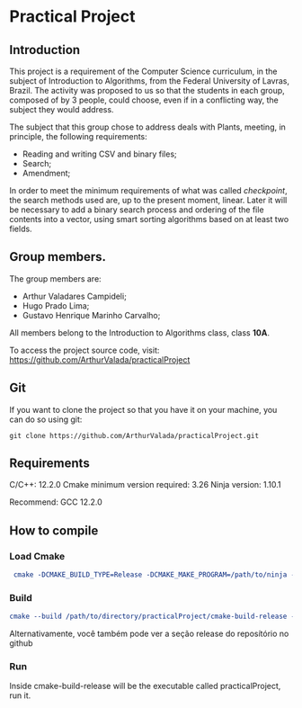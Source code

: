 # Practical Project

## Introduction

This project is a requirement of the Computer Science curriculum, in the subject of Introduction to Algorithms,
from the Federal University of Lavras, Brazil. The activity was proposed to us so that the students in each group, composed of
by 3 people, could choose, even if in a conflicting way, the subject they would address.

The subject that this group chose to address deals with Plants, meeting, in principle, the following requirements:

- Reading and writing CSV and binary files;
- Search;
- Amendment;

In order to meet the minimum requirements of what was called _checkpoint_, the search methods used are, up to the
present moment, linear. Later it will be necessary to add a binary search process and ordering of the
file contents into a vector, using smart sorting algorithms based on at least two fields.

## Group members.

The group members are:
 
- Arthur Valadares Campideli;
- Hugo Prado Lima;
- Gustavo Henrique Marinho Carvalho;

All members belong to the Introduction to Algorithms class, class **10A**.

To access the project source code, visit: https://github.com/ArthurValada/practicalProject

## Git

If you want to clone the project so that you have it on your machine, you can do so using git:
```git
git clone https://github.com/ArthurValada/practicalProject.git
```

## Requirements

C/C++: 12.2.0
Cmake minimum version required: 3.26
Ninja version: 1.10.1

Recommend: GCC 12.2.0

## How to compile

### Load Cmake
```cmake
 cmake -DCMAKE_BUILD_TYPE=Release -DCMAKE_MAKE_PROGRAM=/path/to/ninja -DCMAKE_C_COMPILER=/usr/bin/cc -DCMAKE_CXX_COMPILER=/usr/bin/c++ -G Ninja -S /path/to/practicalProject -B /path/to/practicalProject/cmake-build-release
```
### Build

```cmake
cmake --build /path/to/directory/practicalProject/cmake-build-release --target practicalProject -j 6
```

Alternativamente, você também pode ver a seção release do reposítório no github

### Run
Inside cmake-build-release will be the executable called practicalProject, run it.